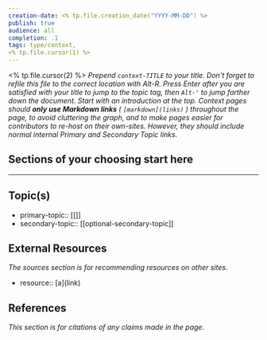 ```yaml
---
creation-date: <% tp.file.creation_date("YYYY-MM-DD") %>
publish: true
audience: all
completion: .1
tags: type/context,
<% tp.file.cursor(1) %>
---
```


<% tp.file.cursor(2) %> *Prepend `context-TITLE` to your title. Don't forget to refile this file to the correct location with Alt-R.*
*Press Enter after you are satisfied with your title to jump to the topic tag, then `Alt-'` to jump farther down the document. Start with an introduction at the top.*
*Context pages should **only use Markdown links** ( `[markdown](links)` ) throughout the page, to avoid cluttering the graph, and to make pages easier for contributors to re-host on their own-sites. However, they should include normal internal Primary and Secondary Topic links.*

## Sections of your choosing start here


---
## Topic(s)
- primary-topic:: \[\[]]
- secondary-topic:: \[\[optional-secondary-topic\]\]

## External Resources
*The sources section is for recommending resources on other sites*.
- resource:: \[a\]\(link\)

## References
*This section is for citations of any claims made in the page*.